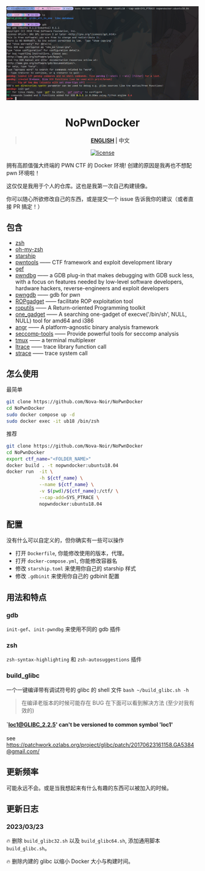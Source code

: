 <div align="center">
  <img src="images/example.png">
</div>


<div align="center">

# NoPwnDocker

> **[ENGLISH](README.md) | 中文**

<a href="./LICENSE">
    <img src="https://img.shields.io/github/license/Nova-Noir/NoPwnDocker.svg" alt="license">
</a>

</div>


拥有高颜值强大终端的 PWN CTF 的 Docker 环境! 创建的原因是我再也不想配 pwn 环境啦！


这仅仅是我用于个人的仓库。这也是我第一次自己构建镜像。

你可以随心所欲修改自己的东西，或是提交一个 issue 告诉我你的建议（或者直接 PR 搞定！）

## 包含
- [zsh](https://www.zsh.org/)
- [oh-my-zsh](https://ohmyz.sh/)
- [starship](https://starship.rs/)
- [pwntools](https://github.com/Gallopsled/pwntools)  —— CTF framework and exploit development library
- [gef](https://github.com/hugsy/gef)
- [pwndbg](https://github.com/pwndbg/pwndbg)  —— a GDB plug-in that makes debugging with GDB suck less, with a focus on features needed by low-level software developers, hardware hackers, reverse-engineers and exploit developers
- [pwngdb](https://github.com/scwuaptx/Pwngdb) —— gdb for pwn
- [ROPgadget](https://github.com/JonathanSalwan/ROPgadget)  —— facilitate ROP exploitation tool
- [roputils](https://github.com/inaz2/roputils) 	—— A Return-oriented Programming toolkit
- [one_gadget](https://github.com/david942j/one_gadget) —— A searching one-gadget of execve('/bin/sh', NULL, NULL) tool for amd64 and i386
- [angr](https://github.com/angr/angr)   ——  A platform-agnostic binary analysis framework
- [seccomp-tools](https://github.com/david942j/seccomp-tools) —— Provide powerful tools for seccomp analysis
- [tmux](https://tmux.github.io/) 	—— a terminal multiplexer
- [ltrace](https://linux.die.net/man/1/ltrace)      —— trace library function call
- [strace](https://linux.die.net/man/1/strace)     —— trace system call

## 怎么使用
最简单
```bash
git clone https://github.com/Nova-Noir/NoPwnDocker
cd NoPwnDocker
sudo docker compose up -d
sudo docker exec -it ub18 /bin/zsh
```
推荐
```bash
git clone https://github.com/Nova-Noir/NoPwnDocker
cd NoPwnDocker
export ctf_name="<FOLDER_NAME>"
docker build . -t nopwndocker:ubuntu18.04
docker run  -it \
            -h ${ctf_name} \
            --name ${ctf_name} \
            -v $(pwd)/${ctf_name}:/ctf/ \
            --cap-add=SYS_PTRACE \
            nopwndocker:ubuntu18.04
```

## 配置
没有什么可以自定义的，但你确实有一些可以操作
- 打开 `Dockerfile`, 你能修改使用的版本，代理。
- 打开 `docker-compose.yml`, 你能修改容器名
- 修改 `starship.toml` 来使用你自己的 starship 样式
- 修改 `.gdbinit` 来使用你自己的 gdbinit 配置


## 用法和特点
### gdb
`init-gef`、`init-pwndbg` 来使用不同的 gdb 插件
### zsh
`zsh-syntax-highlighting` 和 `zsh-autosuggestions` 插件
### build_glibc
一个一键编译带有调试符号的 glibc 的 shell 文件
`bash ~/build_glibc.sh -h`
> 在编译老版本的时候可能存在 BUG
> 在下面可以看到解决方法 (至少对我有效的)
#### `loc1@GLIBC_2.2.5' can't be versioned to common symbol 'loc1'
see https://patchwork.ozlabs.org/project/glibc/patch/20170623161158.GA5384@gmail.com/



## 更新频率
可能永远不会。或是当我想起来有什么有趣的东西可以被加入的时候。

## 更新日志
### 2023/03/23  
:fire: 删除 `build_glibc32.sh` 以及 `build_glibc64.sh`, 添加通用脚本 `build_glibc.sh`。

:fire: 删除内建的 glibc 以缩小 Docker 大小与构建时间。